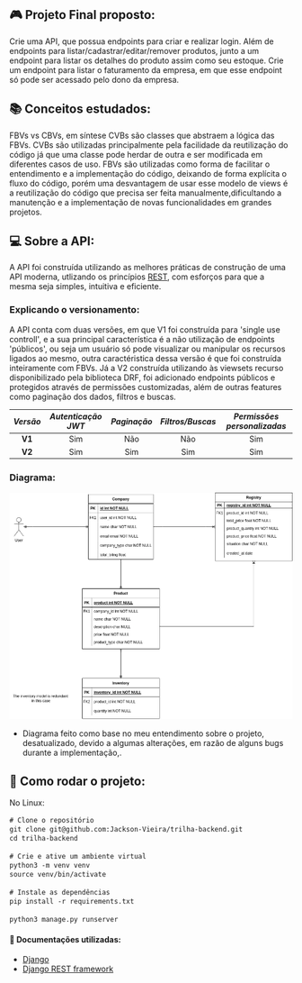 ## 🎮 Projeto Final proposto: 
Crie uma API, que possua endpoints para criar e realizar login. Além de endpoints para listar/cadastrar/editar/remover produtos, junto a um endpoint para listar os detalhes do produto assim como seu estoque. Crie um endpoint para listar 
o faturamento da empresa, em que esse endpoint só pode ser acessado pelo dono da empresa.

## 📚 Conceitos estudados: 
FBVs vs CBVs, em síntese CVBs são classes que abstraem a lógica das FBVs. CVBs são 
utilizadas principalmente pela facilidade da reutilização do código já que uma classe pode herdar de outra e ser modificada em diferentes 
casos de uso. FBVs são utilizadas como forma de facilitar o entendimento e a implementação do código, deixando de forma explícita o fluxo do código, 
porém uma desvantagem de usar esse modelo de views é a reutilização do código que precisa ser feita manualmente,dificultando a manutenção e a implementação de novas funcionalidades em grandes projetos.

## 💻 Sobre a API:
A API foi construída utilizando as melhores práticas de construção de uma API moderna, utlizando os princípios <a href="https://en.wikipedia.org/wiki/Representational_state_transfer">REST</a>,
com esforços para que a mesma seja simples, intuitiva e eficiente.

### Explicando o versionamento:
A API conta com duas versões, em que V1 foi construída para 'single use controll', e a sua 
principal característica é a não utilização de endpoints 'públicos', ou seja um usuário só pode visualizar 
ou manipular os recursos ligados ao mesmo, outra caractéristica dessa versão é que foi construída inteiramente com FBVs.
Já a V2 construída utilizando às viewsets recurso disponibilizado 
pela biblioteca DRF, foi adicionado endpoints públicos e protegidos através de permissões customizadas, 
além de outras features como paginação dos dados, filtros e buscas.

| *Versão*  | *Autenticação JWT* | *Paginação* | *Filtros/Buscas* | *Permissões personalizadas* |
| :---: | :---: | :---: | :---: | :---: |  
| **V1**  | Sim  | Não | Não | Sim | 
| **V2** | Sim  | Sim | Sim | Sim |

### Diagrama:
![diagrama](public/readme/diagrama.png)
 - Diagrama feito como base no meu entendimento sobre o projeto, desatualizado, devido a algumas alterações, em razão de alguns bugs durante a implementação,.

## 🥳 Como rodar o projeto: 
No Linux:
```
# Clone o repositório
git clone git@github.com:Jackson-Vieira/trilha-backend.git
cd trilha-backend

# Crie e ative um ambiente virtual
python3 -m venv venv
source venv/bin/activate

# Instale as dependências
pip install -r requirements.txt 

python3 manage.py runserver
```
#### 🎉 Documentações utilizadas: 
- [Django](https://docs.djangoproject.com/en/4.1/)
- [Django REST framework](https://www.django-rest-framework.org/)